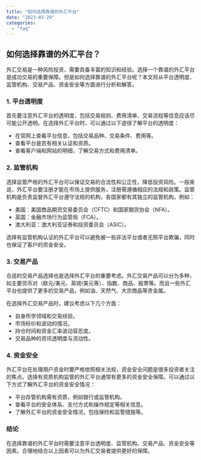 ```yaml
---
title: "如何选择靠谱的外汇平台"
date: "2023-03-29"
categories: 
  - "faq"
---
```


## 如何选择靠谱的外汇平台？

外汇交易是一种风险投资，需要具备丰富的知识和经验。选择一个靠谱的外汇平台是成功交易的重要保障。但是如何选择靠谱的外汇平台呢？本文将从平台透明度、监管机构、交易产品、资金安全等方面进行分析和解答。

### 1\. 平台透明度

首先要注意外汇平台的透明度，包括交易规则、费用清单、交易流程等信息应该尽可能公开透明。在选择外汇平台时，可以通过以下途径了解平台的透明度：

- 在官网上查看平台信息，包括交易品种、交易条件、费用等。
- 查看平台是否有相关认证和资质。
- 查看客户端和网站的明细，了解交易方式和费用清单。

### 2\. 监管机构

选择监管严格的外汇平台可以保证交易的合法性和公正性，降低投资风险。一般来说，外汇平台要注册才能在市场上提供服务，注册需遵循相应的法规和政策。监管机构是负责监督外汇平台遵守法规的机构，各国家都有其独立的监管机构，例如：

- 美国：美国商品期货交易委员会（CFTC）和国家期货协会（NFA）。
- 英国：金融市场行为监管局（FCA）。
- 澳大利亚：澳大利亚证券和投资委员会（ASIC）。

选择有监管机构认证的外汇平台可以避免被一些非法平台或者无照平台欺骗，同时也保证了客户的资金安全。

### 3\. 交易产品

合适的交易产品选择也是选择外汇平台的重要考虑。外汇交易产品可以分为多种，如主要货币对（欧元/美元、英镑/美元等）、指数、商品、股票等。而且一些外汇平台也提供了更多的交易产品，例如油、天然气、大宗商品等贵金属。

在选择外汇交易产品时，建议考虑以下几个方面：

- 自身所学领域和交易经验。
- 市场标价和波动的情况。
- 持仓时间和资金汇率波动容忍度。
- 交易品种的资讯透明度与流动性。

### 4\. 资金安全

外汇平台在处理用户资金时要严格依照相关法规，资金安全问题是很多投资者关注的焦点。选择有资质机构监管的外汇平台通常有更多的资金安全保障。可以通过以下方式了解外汇平台的资金安全情况：

- 平台存管机构需有资质，例如银行或监管机构。
- 查看平台的安全体系、支付方式和操作规定等相关信息。
- 了解外汇平台的资金安全情况，包括保险和监管措施等。

### 结论

在选择靠谱的外汇平台时需要注意平台透明度、监管机构、交易产品、资金安全等因素。合理地结合以上因素可以为外汇交易者提供更好的保障。
